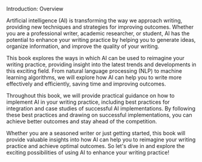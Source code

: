 Introduction: Overview

Artificial intelligence (AI) is transforming the way we approach writing, providing new techniques and strategies for improving outcomes. Whether you are a professional writer, academic researcher, or student, AI has the potential to enhance your writing practice by helping you to generate ideas, organize information, and improve the quality of your writing.

This book explores the ways in which AI can be used to reimagine your writing practice, providing insight into the latest trends and developments in this exciting field. From natural language processing (NLP) to machine learning algorithms, we will explore how AI can help you to write more effectively and efficiently, saving time and improving outcomes.

Throughout this book, we will provide practical guidance on how to implement AI in your writing practice, including best practices for integration and case studies of successful AI implementations. By following these best practices and drawing on successful implementations, you can achieve better outcomes and stay ahead of the competition.

Whether you are a seasoned writer or just getting started, this book will provide valuable insights into how AI can help you to reimagine your writing practice and achieve optimal outcomes. So let's dive in and explore the exciting possibilities of using AI to enhance your writing practice!
